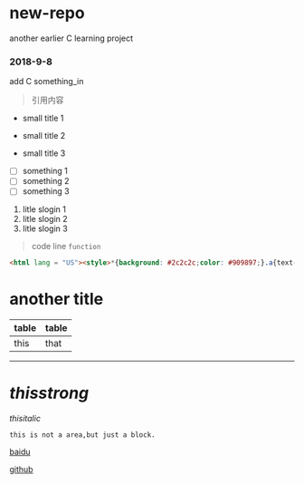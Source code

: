 # new-repo
another earlier C learning project
### 2018-9-8
add C something_in
> 引用内容

+ small title 1
- small title 2
* small title 3

 + [ ] something 1
 + [ ] something 2
 + [ ] something 3

1. litle slogin 1
2. litle slogin 2
3. litle slogin 3
> code line `function`
```html
<html lang = "US"><style>*{background: #2c2c2c;color: #909897;}.a{text-deraction:none;}</style><body><a href ="https://github.com">github</a></body></html>
```
# another title
| table | table |
| --- | --- |
| this | that |
----
# *thisstrong*

*thisitalic*

    this is not a area,but just a block.

[baidu](www.baidu.com)

[github](github.com)




